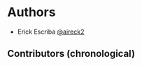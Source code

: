 # Authors

- Erick Escriba [@aireck2](https://github.com/erickescriba)

## Contributors (chronological)
